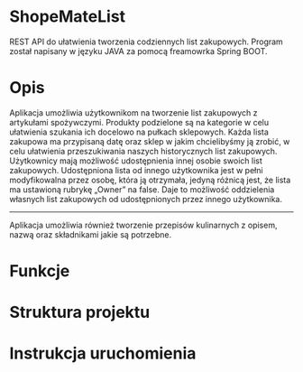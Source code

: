 # ShopeMateList
REST API do ułatwienia tworzenia codziennych list zakupowych. Program został napisany w języku JAVA za pomocą freamowrka Spring BOOT.

# Opis
Aplikacja umożliwia użytkownikom na tworzenie list zakupowych z artykułami spożywczymi. Produkty podzielone są na kategorie w celu ułatwienia szukania ich docelowo na pułkach sklepowych. Każda lista zakupowa ma przypisaną datę oraz sklep w jakim chcielibyśmy ją zrobić, w celu ułatwienia przeszukiwania naszych historycznych list zakupowych. Użytkownicy mają możliwość udostępnienia innej osobie swoich list zakupowych. Udostępniona lista od innego użytkownika jest w pełni modyfikowalna przez osobę,  która ją otrzymała, jedyną różnicą jest, że lista ma ustawioną rubrykę   „Owner” na false. Daje to możliwość oddzielenia własnych list zakupowych od udostępnionych przez innego użytkownika.
***
Aplikacja umożliwia również tworzenie przepisów kulinarnych z opisem, nazwą oraz składnikami jakie są potrzebne. 


# Funkcje

# Struktura projektu

# Instrukcja uruchomienia